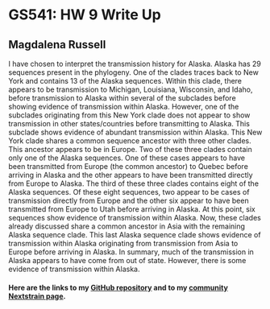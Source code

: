 
# GS541: HW 9 Write Up
## Magdalena Russell

I have chosen to interpret the transmission history for Alaska. 
Alaska has 29 sequences present in the phylogeny. 
One of the clades traces back to New York and contains 13 of the Alaska sequences.
Within this clade, there appears to be transmission to Michigan, Louisiana, Wisconsin, and Idaho, before transmission to Alaska within several of the subclades before showing evidence of transmission within Alaska.
However, one of the subclades originating from this New York clade does not appear to show transmission in other states/countries before transmitting to Alaska. 
This subclade shows evidence of abundant transmission within Alaska. 
This New York clade shares a common sequence ancestor with three other clades.
This ancestor appears to be in Europe. 
Two of these three clades contain only one of the Alaska sequences. 
One of these cases appears to have been transmitted from Europe (the common ancestor) to Quebec before arriving in Alaska and the other appears to have been transmitted directly from Europe to Alaska. 
The third of these three clades contains eight of the Alaska sequences. 
Of these eight sequences, two appear to be cases of transmission directly from Europe and the other six appear to have been transmitted from Europe to Utah before arriving in Alaska. 
At this point, six sequences show evidence of transmission within Alaska. 
Now, these clades already discussed share a common ancestor in Asia with the remaining Alaska sequence clade. 
This last Alaska sequence clade shows evidence of transmission within Alaska originating from transmission from Asia to Europe before arriving in Alaska. 
In summary, much of the transmission in Alaska appears to have come from out of state. 
However, there is some evidence of transmission within Alaska. 


#### Here are the links to my [GitHub repository](https://github.com/magdalenarussell/gs541-phylogeography) and to my [community Nextstrain page](https://nextstrain.org/community/magdalenarussell/gs541-phylogeography).